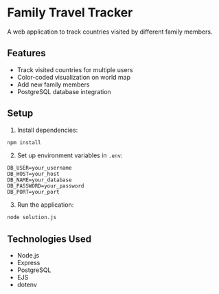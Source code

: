 # Family Travel Tracker

A web application to track countries visited by different family members.

## Features
- Track visited countries for multiple users
- Color-coded visualization on world map
- Add new family members
- PostgreSQL database integration

## Setup
1. Install dependencies:
```bash
npm install
```

2. Set up environment variables in `.env`:
```
DB_USER=your_username
DB_HOST=your_host
DB_NAME=your_database
DB_PASSWORD=your_password
DB_PORT=your_port
```

3. Run the application:
```bash
node solution.js
```

## Technologies Used
- Node.js
- Express
- PostgreSQL
- EJS
- dotenv